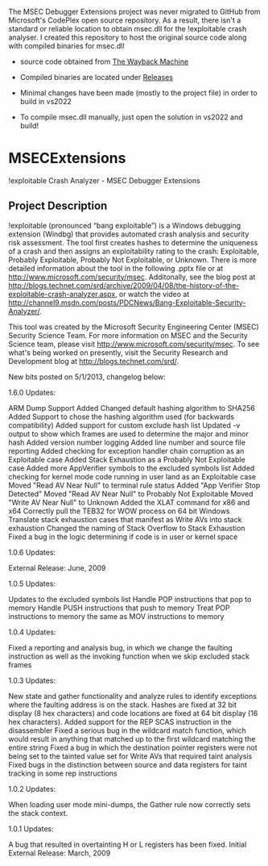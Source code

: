 The MSEC Debugger Extensions project was never migrated to GitHub from Microsoft's CodePlex open source repository. As a result, there isn't a standard or reliable location to obtain msec.dll for the !exploitable crash analyser. I created this repository to host the original source code along with compiled binaries for msec.dll

- source code obtained from [The Wayback Machine](https://web.archive.org/web/*/https://archive.codeplex.com/?p=msecdbg)

- Compiled binaries are located under [Releases](https://github.com/gr4ysku11/MSECExtensions/releases)

- Minimal changes have been made (mostly to the project file) in order to build in vs2022

- To compile msec.dll manually, just open the solution in vs2022 and build!

# MSECExtensions
!exploitable Crash Analyzer - MSEC Debugger Extensions

## Project Description
!exploitable (pronounced “bang exploitable”) is a Windows debugging extension (Windbg) that provides automated crash analysis and security risk assessment. The tool first creates hashes to determine the uniqueness of a crash and then assigns an exploitability rating to the crash: Exploitable, Probably Exploitable, Probably Not Exploitable, or Unknown. There is more detailed information about the tool in the following .pptx file or at http://www.microsoft.com/security/msec. Additonally, see the blog post at http://blogs.technet.com/srd/archive/2009/04/08/the-history-of-the-exploitable-crash-analyzer.aspx, or watch the video at http://channel9.msdn.com/posts/PDCNews/Bang-Exploitable-Security-Analyzer/.

This tool was created by the Microsoft Security Engineering Center (MSEC) Security Science Team. For more information on MSEC and the Security Science team, please visit http://www.microsoft.com/security/msec. To see what's being worked on presently, visit the Security Research and Development blog at http://blogs.technet.com/srd/.

New bits posted on 5/1/2013, changelog below:

1.6.0 Updates:

ARM Dump Support Added
Changed default hashing algorithm to SHA256
Added Support to chose the hashing algorithm used (for backwards compatibility)
Added support for custom exclude hash list
Updated -v output to show which frames are used to determine the major and minor hash
Added version number logging
Added line number and source file reporting
Added checking for exception handler chain corruption as an Exploitable case
Added Stack Exhaustion as a Probably Not Exploitable case
Added more AppVerifier symbols to the excluded symbols list
Added checking for kernel mode code running in user land as an Exploitable case
Moved "Read AV Near Null" to terminal rule status
Added "App Verifier Stop Detected"
Moved "Read AV Near Null" to Probably Not Exploitable
Moved "Write AV Near Null" to Unknown
Added the XLAT command for x86 and x64
Correctly pull the TEB32 for WOW process on 64 bit Windows
Translate stack exhaustion cases that manifest as Write AVs into stack exhaustion
Changed the naming of Stack Overflow to Stack Exhaustion
Fixed a bug in the logic determining if code is in user or kernel space

1.0.6 Updates:

External Release: June, 2009

1.0.5 Updates:

Updates to the excluded symbols list
Handle POP instructions that pop to memory
Handle PUSH instructions that push to memory
Treat POP instructions to memory the same as MOV instructions to memory

1.0.4 Updates:

Fixed a reporting and analysis bug, in which we change the faulting instruction as well as the invoking function when we skip excluded stack frames

1.0.3 Updates:

New state and gather functionality and analyze rules to identify exceptions where the faulting address is on the stack.
Hashes are fixed at 32 bit display (8 hex characters) and code locations are fixed at 64 bit display (16 hex characters).
Added support for the REP SCAS instruction in the disassembler
Fixed a serious bug in the wildcard match function, which would result in anything that matched up to the first wildcard matching the entire string
Fixed a bug in which the destination pointer registers were not being set to the tainted value set for Write AVs that required taint analysis
Fixed bugs in the distinction between source and data registers for taint tracking in some rep instructions

1.0.2 Updates:

When loading user mode mini-dumps, the Gather rule now correctly sets the stack context.

1.0.1 Updates:

A bug that resulted in overtainting H or L registers has been fixed.
Initial External Release: March, 2009
